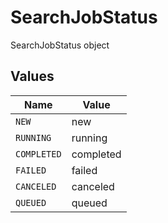 # SearchJobStatus

SearchJobStatus object


## Values

| Name        | Value       |
| ----------- | ----------- |
| `NEW`       | new         |
| `RUNNING`   | running     |
| `COMPLETED` | completed   |
| `FAILED`    | failed      |
| `CANCELED`  | canceled    |
| `QUEUED`    | queued      |